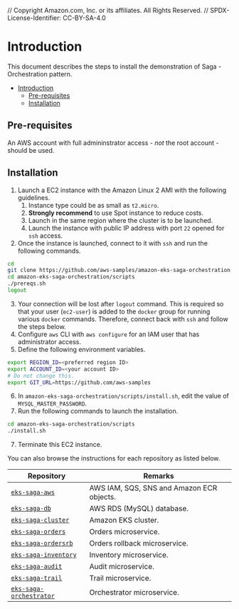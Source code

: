 // Copyright Amazon.com, Inc. or its affiliates. All Rights Reserved. // SPDX-License-Identifier: CC-BY-SA-4.0

# Introduction

This document describes the steps to install the demonstration of Saga - Orchestration pattern.

- [Introduction](#introduction)
  - [Pre-requisites](#pre-requisites)
  - [Installation](#installation)

## Pre-requisites

An AWS account with full admininstrator access - _not_ the root account - should be used.

## Installation

1. Launch a EC2 instance with the Amazon Linux 2 AMI with the following guidelines.
   1. Instance type could be as small as `t2.micro`.
   2. **Strongly recommend** to use Spot instance to reduce costs.
   3. Launch in the same region where the cluster is to be launched.
   4. Launch the instance with public IP address with port `22` opened for `ssh` access.
2. Once the instance is launched, connect to it with `ssh` and run the following commands.

```bash
cd
git clone https://github.com/aws-samples/amazon-eks-saga-orchestration
cd amazon-eks-saga-orchestration/scripts
./prereqs.sh
logout
```

3. Your connection will be lost after `logout` command. This is required so that your user (`ec2-user`) is added to the `docker` group for running various `docker` commands. Therefore, connect back with `ssh` and follow the steps below.
4. Configure `aws` CLI with `aws configure` for an IAM user that has administrator access.
5. Define the following environment variables.

```bash
export REGION_ID=<preferred region ID>
export ACCOUNT_ID=<your account ID>
# Do not change this.
export GIT_URL=https://github.com/aws-samples
```

6. In `amazon-eks-saga-orchestration/scripts/install.sh`, edit the value of `MYSQL_MASTER_PASSWORD`.
7. Run the following commands to launch the installation.

```bash
cd amazon-eks-saga-orchestration/scripts
./install.sh
```

7. Terminate this EC2 instance.

You can also browse the instructions for each repository as listed below.

| Repository                                                                                           | Remarks                                   |
| ---------------------------------------------------------------------------------------------------- | ----------------------------------------- |
| [`eks-saga-aws`](https://github.com/aws-samples/amazon-eks-saga-orchestration-aws)                   | AWS IAM, SQS, SNS and Amazon ECR objects. |
| [`eks-saga-db`](https://github.com/aws-samples/amazon-eks-saga-orchestration-db)                     | AWS RDS (MySQL) database.                 |
| [`eks-saga-cluster`](https://github.com/aws-samples/amazon-eks-saga-orchestration-cluster)           | Amazon EKS cluster.                       |
| [`eks-saga-orders`](https://github.com/aws-samples/amazon-eks-saga-orchestration-orders)             | Orders microservice.                      |
| [`eks-saga-ordersrb`](https://github.com/aws-samples/amazon-eks-saga-orchestration-orders-rb)        | Orders rollback microservice.             |
| [`eks-saga-inventory`](https://github.com/aws-samples/amazon-eks-saga-orchestration-inventory)       | Inventory microservice.                   |
| [`eks-saga-audit`](https://github.com/aws-samples/amazon-eks-saga-orchestration-audit)               | Audit microservice.                       |
| [`eks-saga-trail`](https://github.com/aws-samples/amazon-eks-saga-orchestration-trail)               | Trail microservice.                       |
| [`eks-saga-orchestrator`](https://github.com/aws-samples/amazon-eks-saga-orchestration-orchestrator) | Orchestrator microservice.                |

